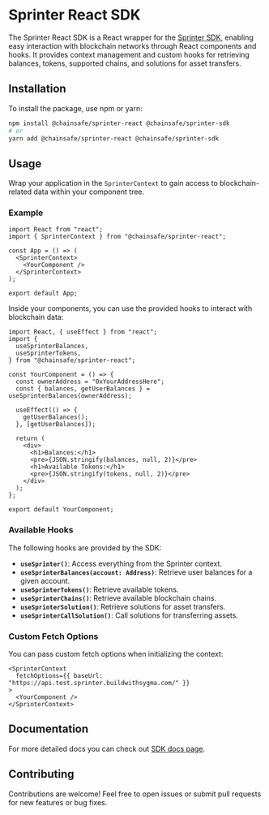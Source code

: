 # Sprinter React SDK

The Sprinter React SDK is a React wrapper for the [Sprinter SDK](https://github.com/ChainSafe/sprinter-sdk), enabling easy interaction with blockchain networks through React components and hooks. It provides context management and custom hooks for retrieving balances, tokens, supported chains, and solutions for asset transfers.

## Installation

To install the package, use npm or yarn:

```bash
npm install @chainsafe/sprinter-react @chainsafe/sprinter-sdk
# or
yarn add @chainsafe/sprinter-react @chainsafe/sprinter-sdk
```

## Usage

Wrap your application in the `SprinterContext` to gain access to blockchain-related data within your component tree.

### Example

```tsx
import React from "react";
import { SprinterContext } from "@chainsafe/sprinter-react";

const App = () => (
  <SprinterContext>
    <YourComponent />
  </SprinterContext>
);

export default App;
```

Inside your components, you can use the provided hooks to interact with blockchain data:

```tsx
import React, { useEffect } from "react";
import {
  useSprinterBalances,
  useSprinterTokens,
} from "@chainsafe/sprinter-react";

const YourComponent = () => {
  const ownerAddress = "0xYourAddressHere";
  const { balances, getUserBalances } = useSprinterBalances(ownerAddress);

  useEffect(() => {
    getUserBalances();
  }, [getUserBalances]);

  return (
    <div>
      <h1>Balances:</h1>
      <pre>{JSON.stringify(balances, null, 2)}</pre>
      <h1>Available Tokens:</h1>
      <pre>{JSON.stringify(tokens, null, 2)}</pre>
    </div>
  );
};

export default YourComponent;
```

### Available Hooks

The following hooks are provided by the SDK:

- **`useSprinter()`**: Access everything from the Sprinter context.
- **`useSprinterBalances(account: Address)`**: Retrieve user balances for a given account.
- **`useSprinterTokens()`**: Retrieve available tokens.
- **`useSprinterChains()`**: Retrieve available blockchain chains.
- **`useSprinterSolution()`**: Retrieve solutions for asset transfers.
- **`useSprinterCallSolution()`**: Call solutions for transferring assets.

### Custom Fetch Options

You can pass custom fetch options when initializing the context:

```tsx
<SprinterContext
  fetchOptions={{ baseUrl: "https://api.test.sprinter.buildwithsygma.com/" }}
>
  <YourComponent />
</SprinterContext>
```

## Documentation

For more detailed docs you can check out [SDK docs page](https://docs.sprinter.tech/docs/react-sdk/).

## Contributing

Contributions are welcome! Feel free to open issues or submit pull requests for new features or bug fixes.
